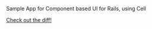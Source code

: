Sample App for Component based UI for Rails, using Cell

[Check out the diff!](https://github.com/yukihr/rails-component-based-ui-sample-blog/compare/master...cells)
